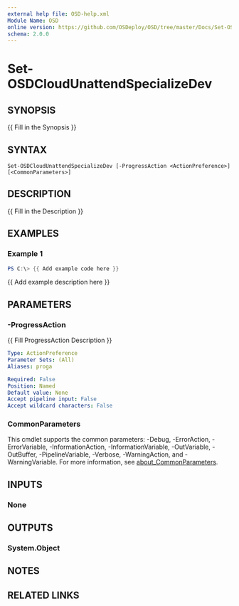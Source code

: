 ```yaml
---
external help file: OSD-help.xml
Module Name: OSD
online version: https://github.com/OSDeploy/OSD/tree/master/Docs/Set-OSDCloudTemplate.md
schema: 2.0.0
---
```


# Set-OSDCloudUnattendSpecializeDev

## SYNOPSIS
{{ Fill in the Synopsis }}

## SYNTAX

```
Set-OSDCloudUnattendSpecializeDev [-ProgressAction <ActionPreference>] [<CommonParameters>]
```

## DESCRIPTION
{{ Fill in the Description }}

## EXAMPLES

### Example 1
```powershell
PS C:\> {{ Add example code here }}
```

{{ Add example description here }}

## PARAMETERS

### -ProgressAction
{{ Fill ProgressAction Description }}

```yaml
Type: ActionPreference
Parameter Sets: (All)
Aliases: proga

Required: False
Position: Named
Default value: None
Accept pipeline input: False
Accept wildcard characters: False
```

### CommonParameters
This cmdlet supports the common parameters: -Debug, -ErrorAction, -ErrorVariable, -InformationAction, -InformationVariable, -OutVariable, -OutBuffer, -PipelineVariable, -Verbose, -WarningAction, and -WarningVariable. For more information, see [about_CommonParameters](http://go.microsoft.com/fwlink/?LinkID=113216).

## INPUTS

### None

## OUTPUTS

### System.Object
## NOTES

## RELATED LINKS

